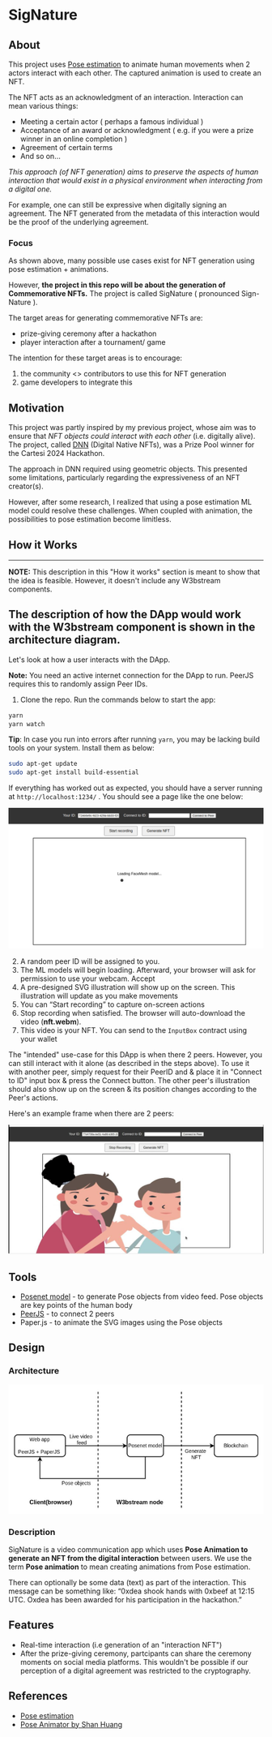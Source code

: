# SigNature
## About 

This project uses [Pose estimation](https://www.tensorflow.org/lite/examples/pose_estimation/overview#:~:text=Pose%20estimation%20is%20the%20task,key%20body%20joints%20(keypoints).) to animate human movements when 2 actors interact with each other. The captured animation is used to create an NFT. 

The NFT acts as an acknowledgment of an interaction. Interaction can mean various things:

- Meeting a certain actor ( perhaps a famous individual )
- Acceptance of an award or acknowledgment ( e.g. if you were a prize winner in an online completion )
- Agreement of certain terms 
- And so on…


*This approach (of NFT generation) aims to preserve the aspects of human interaction that would exist in a physical environment when interacting from a digital one.*


For example, one can still be expressive when digitally signing an agreement. The NFT generated from the metadata of this interaction would be the proof of the underlying agreement. 

### Focus
As shown above, many possible use cases exist for NFT generation using pose estimation + animations. 

However, **the project in this repo will be about the generation of Commemorative NFTs.** The project is called SigNature ( pronounced Sign-Nature ).

The target areas for generating commemorative NFTs are: 

- prize-giving ceremony after a hackathon
- player interaction after a tournament/ game

The intention for these target areas is to encourage:

1) the community <> contributors to use this for NFT generation
2) game  developers to integrate this 

## Motivation 
This project was partly inspired by my previous project, whose aim was to ensure that *NFT objects could interact with each other* (i.e. digitally alive). The project, called [DNN](https://github.com/Mberic/dnn) (Digital Native NFTs), was a Prize Pool winner for the Cartesi 2024 Hackathon. 

The approach in DNN required using geometric objects. This presented some limitations, particularly regarding the expressiveness of an NFT creator(s).

However, after some research, I realized that using a pose estimation ML model could resolve these challenges. When coupled with animation, the possibilities to pose estimation become limitless. 

## How it Works

-------------------
**NOTE:** This description in this "How it works" section is meant to show that the idea is feasible. However, it doesn't include any W3bstream components. 

The description of how the DApp would work with the W3bstream component is shown in the architecture diagram.
-----------

Let's look at how a user interacts with the DApp. 

**Note:** You need an active internet connection for the DApp to run. PeerJS requires this to randomly assign Peer IDs.

1. Clone the repo. Run the commands below to start the app: 
```sh
yarn 
yarn watch 
```

**Tip**: In case you run into errors after running `yarn`, you may be lacking build tools on your system. Install them as below:

```sh
sudo apt-get update
sudo apt-get install build-essential
```

If everything has worked out as expected, you should have a server running at `http://localhost:1234/` . You should see a page like the one below:  

![landing page](landing-page.png)

2. A random peer ID will be assigned to you. 
3. The ML models will begin loading. Afterward, your browser will ask for permission to use your webcam. Accept
4. A pre-designed SVG illustration will show up on the screen. This illustration will update as you make movements
5. You can “Start recording” to capture on-screen actions
6. Stop recording when satisfied. The browser will auto-download the video (**nft.webm**).
7. This video is your NFT. You can send to the `InputBox` contract using your wallet

The "intended" use-case for this DApp is when there 2 peers. However, you can still interact with it alone (as described in the steps above). To use it with another peer, simply request for their PeerID and & place it in "Connect to ID" input box & press the Connect button. The other peer's illustration should also show up on the screen & its position changes according to the Peer's actions. 

Here's an example frame when there are 2 peers:

![two peers image](two-peers.jpg)

## Tools 

- [Posenet model](https://github.com/tensorflow/tfjs-models/tree/master/pose-detection) - to generate Pose objects from video feed. Pose objects are key points of the human body
- [PeerJS](https://peerjs.com/) - to connect 2 peers
- Paper.js - to animate the SVG images using the Pose objects

## Design
### Architecture 
![architecture diagram](webstream-signature.jpg)
### Description 

SigNature is a video communication app which uses **Pose Animation to generate an NFT from the digital interaction** between users. We use the term **Pose animation** to mean creating animations from Pose estimation.

There can optionally be some data (text) as part of the interaction. This message can be something like: “0xdea shook hands with 0xbeef at 12:15 UTC. Oxdea has been awarded for his participation in the hackathon.”


## Features 

- Real-time interaction (i.e generation of an "interaction NFT")
- After the prize-giving ceremony, partcipants can share the ceremony moments on social media platforms. This wouldn't be possible if our perception of a digital agreement was restricted to the cryptography. 

## References 
- [Pose estimation](https://www.tensorflow.org/lite/examples/pose_estimation/overview#:~:text=Pose%20estimation%20is%20the%20task,key%20body%20joints%20(keypoints).)
- [Pose Animator by Shan Huang](https://github.com/yemount/pose-animator)
